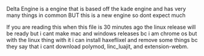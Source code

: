 Delta Engine is a engine that is based off the kade engine and has very many things in common BUT this is a new engine so dont expect much

If you are reading this when this file is 30 minutes ago the linux release will be ready but i cant make mac and windows releases bc i am chrome os but with the linux thing with it i can install haxeflixel and remove some things bc they say that i cant download polymod, linc_luajit, and extension-webm.

